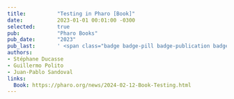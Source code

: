 ```yaml
---
title:          "Testing in Pharo [Book]"
date:           2023-01-01 00:01:00 -0300
selected:       true
pub:            "Pharo Books"
pub_date:       "2023"
pub_last:       ' <span class="badge badge-pill badge-publication badge-success">Pharo Book</span>'
authors:
- Stéphane Ducasse
- Guillermo Polito
- Juan-Pablo Sandoval
links:
  Book: https://pharo.org/news/2024-02-12-Book-Testing.html
---
```

